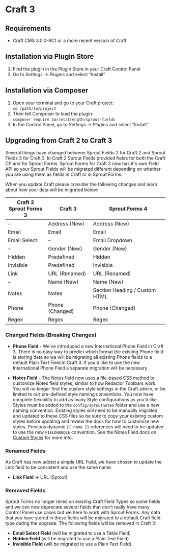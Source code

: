# Craft 3

## Requirements

* Craft CMS 3.0.0-RC1 or a more recent version of Craft

## Installation via Plugin Store

1. Find the plugin in the Plugin Store in your Craft Control Panel 
2. Go to _Settings → Plugins_ and select “Install”

## Installation via Composer 

1. Open your terminal and go to your Craft project:<br>`cd /path/to/project`
2. Then tell Composer to load the plugin:<br>`composer require barrelstrength/sprout-fields`
3. In the Control Panel, go to _Settings → Plugins_ and select “Install”

## Upgrading from Craft 2 to Craft 3

Several things have changed between Sprout Fields 2 for Craft 2 and Sprout Fields 3 for Craft 3. In Craft 2 Sprout Fields provided fields for both the Craft CP and for Sprout Forms. Sprout Forms for Craft 3 now has it's own Field API so your Sprout Fields will be migrated different depending on whether you are using them as fields in Craft or in Sprout Forms.

When you update Craft please consider the following changes and learn about how your data will be migrated below:


Craft 2<br>Sprout Forms 3    | Craft 3        | Sprout Forms 4
-----------------|---------------------|----------------------------------
–                | Address (New)   | Address (New)        
Email            | Email           | Email
Email Select     | –               | Email Dropdown
–                | Gender (New)    | Gender (New)            
Hidden           | Predefined      | Hidden
Invisible        | Predefined      | Invisible
Link             | URL (Renamed)   | URL (Renamed)
–                | Name (New)      | Name (New)             
Notes            | Notes           | Section Heading / Custom HTML
Phone            | Phone (Changed) | Phone (Changed)           
Regex            | Regex           | Regex      

### Changed Fields (Breaking Changes)

- **Phone Field** - We've introduced a new International Phone Field in Craft 3. There is no easy way to predict which format the existing Phone field is storing data so we will be migrating all existing Phone fields to a default Plain Text Field in Craft 3. If you'd like to use the new International Phone Field a separate migration will be necessary.

- **Notes Field** - The Notes field now uses a file-based CSS method to customize Notes field styles, similar to how Redactor Toolbars work. You will no longer find the custom style settings in the Craft admin, or be limited to our pre-defined style naming conventions. You now have complete flexibility to add as many Style configurations as you'd like. Styles must be added to the `config/sproutnotes` folder and use a new naming convention. Existing styles will need to be manually migrated and updated to these CSS files so be sure to copy your existing custom styles before updating and review the docs for how to customize new styles. Previous dynamic `{{ name }}` references will need to be updated to use the new `FIELDHANDLE` convention. See the Notes Field docs on [Custom Styles](https://sprout.barrelstrengthdesign.com/craft-plugins/fields/docs/overview/notes-field#custom-styles) for more info.

### Renamed Fields

As Craft has now added a simple URL Field, we have chosen to update the Link field to be consistent and use the same name.

- **Link Field** => URL (Sprout)

### Removed Fields

Sprout Forms no longer relies on existing Craft Field Types so some fields and we can now deprecate several fields that don't really have many Control Panel use cases but we here to work with Sprout Forms. Any data that you have stored in these fields will be migrated to a default Craft field type during the upgrade. The following fields will be removed in Craft 3:

- **Email Select Field** (will be migrated to use a Table Field)
- **Hidden Field** (will be migrated to use a Plain Text Field)
- **Invisible Field** (will be migrated to use a Plain Text Field)
